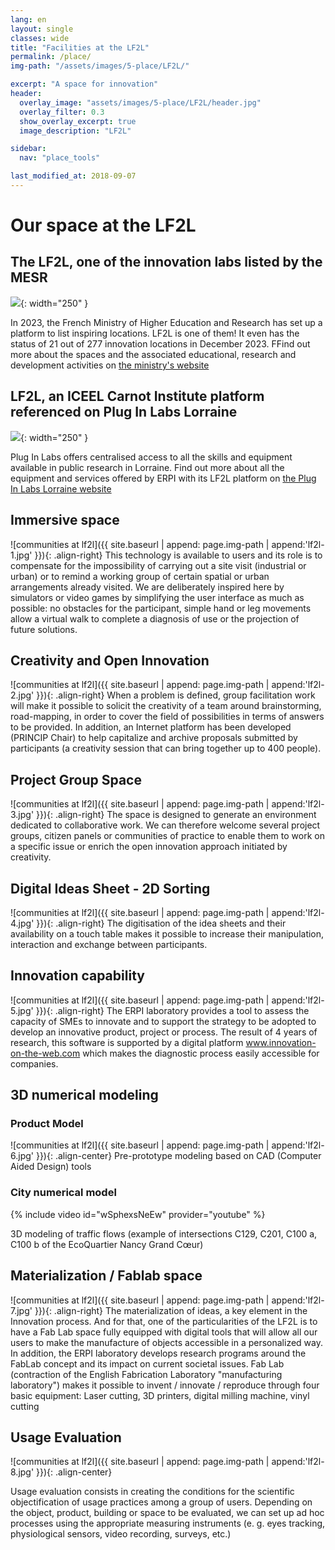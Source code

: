```yaml
---
lang: en
layout: single
classes: wide
title: "Facilities at the LF2L"
permalink: /place/
img-path: "/assets/images/5-place/LF2L/"

excerpt: "A space for innovation"
header:  
  overlay_image: "assets/images/5-place/LF2L/header.jpg"
  overlay_filter: 0.3
  show_overlay_excerpt: true
  image_description: "LF2L"

sidebar:
  nav: "place_tools"

last_modified_at: 2018-09-07
---
```


# Our space at the LF2L

## The LF2L, one of the innovation labs listed by the MESR

![](https://inspiration.dgesip.fr/images/MESR_web.svg){: width="250" }

In 2023, the French Ministry of Higher Education and Research has set up a platform to list inspiring locations. 
LF2L is one of them! 
It even has the status of 21 out of 277 innovation locations in December 2023. 
FFind out more about the spaces and the associated educational, research and development activities on [the ministry's website](https://inspiration.dgesip.fr/Espaces/Lieu/WuMr6/)

## LF2L, an ICEEL Carnot Institute platform referenced on Plug In Labs Lorraine

![](https://pluginlabs.univ-lorraine.fr/assets/medias/logo/logo-pil@2x.svg){: width="250" }

Plug In Labs offers centralised access to all the skills and equipment available in public research in Lorraine.
Find out more about all the equipment and services offered by ERPI with its LF2L platform on [the Plug In Labs Lorraine website](https://pluginlabs.univ-lorraine.fr/fr/entity/f7cb6674-7cc0-41ea-9fe1-e777ea57a78d/lorraine-fab-living-lab)


## Immersive space

![communities at lf2l]({{ site.baseurl | append: page.img-path | append:'lf2l-1.jpg' }}){: .align-right}
This technology is available to users and its role is to compensate for the impossibility of carrying out a site visit (industrial or urban) or to remind a working group of certain spatial or urban arrangements already visited. We are deliberately inspired here by simulators or video games by simplifying the user interface as much as possible: no obstacles for the participant, simple hand or leg movements allow a virtual walk to complete a diagnosis of use or the projection of future solutions.


## Creativity and Open Innovation

![communities at lf2l]({{ site.baseurl | append: page.img-path | append:'lf2l-2.jpg' }}){: .align-right}
When a problem is defined, group facilitation work will make it possible to solicit the creativity of a team around brainstorming, road-mapping, in order to cover the field of possibilities in terms of answers to be provided. In addition, an Internet platform has been developed (PRINCIP Chair) to help capitalize and archive proposals submitted by participants (a creativity session that can bring together up to 400 people).


## Project Group Space

![communities at lf2l]({{ site.baseurl | append: page.img-path | append:'lf2l-3.jpg' }}){: .align-right}
The space is designed to generate an environment dedicated to collaborative work. We can therefore welcome several project groups, citizen panels or communities of practice to enable them to work on a specific issue or enrich the open innovation approach initiated by creativity.


## Digital Ideas Sheet - 2D Sorting

![communities at lf2l]({{ site.baseurl | append: page.img-path | append:'lf2l-4.jpg' }}){: .align-right}
The digitisation of the idea sheets and their availability on a touch table makes it possible to increase their manipulation, interaction and exchange between participants.


## Innovation capability

![communities at lf2l]({{ site.baseurl | append: page.img-path | append:'lf2l-5.jpg' }}){: .align-right}
The ERPI laboratory provides a tool to assess the capacity of SMEs to innovate and to support the strategy to be adopted to develop an innovative product, project or process. The result of 4 years of research, this software is supported by a digital platform www.innovation-on-the-web.com which makes the diagnostic process easily accessible for companies.

## 3D numerical modeling

###  Product Model

![communities at lf2l]({{ site.baseurl | append: page.img-path | append:'lf2l-6.jpg' }}){: .align-center}
Pre-prototype modeling based on CAD (Computer Aided Design) tools

### City numerical model

{% include video id="wSphexsNeEw" provider="youtube" %}

3D modeling of traffic flows (example of intersections C129, C201, C100 a, C100 b of the EcoQuartier Nancy Grand Cœur)


## Materialization / Fablab space

![communities at lf2l]({{ site.baseurl | append: page.img-path | append:'lf2l-7.jpg' }}){: .align-right}
The materialization of ideas, a key element in the Innovation process. And for that, one of the particularities of the LF2L is to have a Fab Lab space fully equipped with digital tools that will allow all our users to make the manufacture of objects accessible in a personalized way. In addition, the ERPI laboratory develops research programs around the FabLab concept and its impact on current societal issues. Fab Lab (contraction of the English Fabrication Laboratory "manufacturing laboratory") makes it possible to invent / innovate / reproduce through four basic equipment: Laser cutting, 3D printers, digital milling machine, vinyl cutting


## Usage Evaluation

![communities at lf2l]({{ site.baseurl | append: page.img-path | append:'lf2l-8.jpg' }}){: .align-center}

Usage evaluation consists in creating the conditions for the scientific objectification of usage practices among a group of users. Depending on the object, product, building or space to be evaluated, we can set up ad hoc processes using the appropriate measuring instruments (e. g. eyes tracking, physiological sensors, video recording, surveys, etc.)
